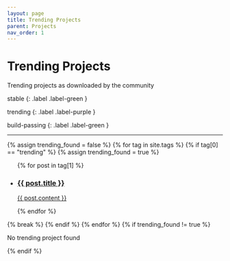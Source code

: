 ```yaml
---
layout: page
title: Trending Projects
parent: Projects
nav_order: 1
---
```


# Trending Projects

Trending projects as downloaded by the community

stable
{: .label .label-green }

trending
{: .label .label-purple }

build-passing
{: .label .label-green }

---

<div class="projects">
  {% assign trending_found = false %}
   {% for tag in site.tags %}
     {% if tag[0] == "trending" %}
      {% assign trending_found = true %}
      <ul class="unstyled-list">
      {% for post in tag[1] %}
        <li>
          <a class="project-snippet" href="{{ site.url }}{{ post.url }}">
            <h3 class="project-title">{{ post.title }}</h3>
            <p class="project-desc"> {{ post.content }} </p>
          </a> 
        </li>
      {% endfor %}
      </ul>
      {% break %}
    {% endif %}
  {% endfor %}
{% if trending_found  != true %}
  <p class="text-small .grey-dk-000">No trending project found</p>
{% endif %}
</div>

